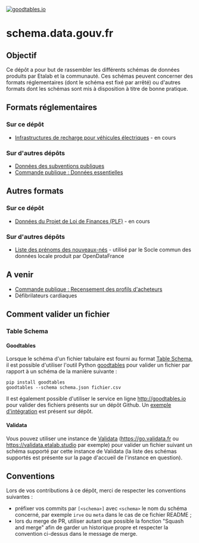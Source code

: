 [![goodtables.io](https://goodtables.io/badge/github/etalab/schema.data.gouv.fr.svg)](https://goodtables.io/github/etalab/schema.data.gouv.fr)

# schema.data.gouv.fr

## Objectif

Ce dépôt a pour but de rassembler les différents schémas de données produits par Etalab et la communauté. Ces schémas peuvent concerner des formats réglementaires (dont le schéma est fixé par arrêté) ou d'autres formats dont les schémas sont mis à disposition à titre de bonne pratique.

## Formats réglementaires

### Sur ce dépôt

- [Infrastructures de recharge pour véhicules électriques](/irve) - en cours

### Sur d'autres dépôts

- [Données des subventions publiques](https://github.com/etalab/format-subventions)
- [Commande publique : Données essentielles](https://github.com/etalab/format-commande-publique)

## Autres formats

### Sur ce dépôt

- [Données du Projet de Loi de Finances (PLF)](/plf) - en cours

### Sur d'autres dépôts

- [Liste des prénoms des nouveaux-nés](https://github.com/CharlesNepote/liste-prenoms-nouveaux-nes) - utilisé par le Socle commun des données locale produit par OpenDataFrance

## A venir

- [Commande publique : Recensement des profils d'acheteurs](https://doc.data.gouv.fr/faq/comment-remplir-les-obligations-légales-de-déclaration-des-profils-d-acheteur.html)
- Défibrilateurs cardiaques

## Comment valider un fichier

### Table Schema

#### Goodtables

Lorsque le schéma d'un fichier tabulaire est fourni au format [Table Schema](https://frictionlessdata.io/specs/table-schema/), il est possible d'utiliser l'outil Python [goodtables](https://github.com/frictionlessdata/goodtables-py) pour valider un fichier par rapport à un schéma de la manière suivante :

```
pip install goodtables
goodtables --schema schema.json fichier.csv
```

Il est également possible d'utiliser le service en ligne http://goodtables.io pour valider des fichiers présents sur un dépôt Github. Un [exemple d'intégration](goodtables.yml) est présent sur dépôt.

#### Validata

Vous pouvez utiliser une instance de [Validata](https://git.opendatafrance.net/validata) (https://go.validata.fr ou https://validata.etalab.studio par exemple) pour valider un fichier suivant un schéma supporté par cette instance de Validata (la liste des schémas supportés est présente sur la page d'accueil de l'instance en question).

## Conventions

Lors de vos contributions à ce dépôt, merci de respecter les conventions suivantes :
- préfixer vos commits par `[<schema>]` avec `<schema>` le nom du schéma concerné, par exemple `irve` ou `meta` dans le cas de ce fichier README ;
- lors du merge de PR, utiliser autant que possible la fonction "Squash and merge" afin de garder un historique propre et respecter la convention ci-dessus dans le message de merge.
